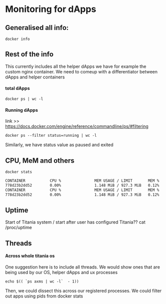 # Monitoring for dApps

## Generalised all info:
```
docker info
```

## Rest of the info
This currently includes all the helper dApps we have for example the custom nginx container. We need to comeup with a differentiator between dApps and helper containers
#### total dApps
```
docker ps | wc -l
```
#### Running dApps
link >> https://docs.docker.com/engine/reference/commandline/ps/#filtering
```
docker ps --filter status=running | wc -l
```
Similarly, we have status value as paused and exited

## CPU, MeM and others
```
docker stats
```
```bash
CONTAINER           CPU %               MEM USAGE / LIMIT       MEM %               NET I/O             BLOCK I/O           PIDS
778d23b2dd52        0.00%               1.148 MiB / 927.3 MiB   0.12%               91.6 kB / 3 MB      0 B / 0 B           0
CONTAINER           CPU %               MEM USAGE / LIMIT       MEM %               NET I/O             BLOCK I/O           PIDS
778d23b2dd52        0.00%               1.148 MiB / 927.3 MiB   0.12%               91.6 kB / 3 MB      0 B / 0 B           0
```

## Uptime
Start of Titania system / start after user has configured Titania??
cat /proc/uptime

## Threads
#### Across whole titania os
One suggestion here is to include all threads. We would show ones that are being used by our OS, helper dApps and ux processes
```
echo $(( `ps axms | wc -l`  - 1))
```
Then, we could dissect this across our registered processes. We could filter out apps using pids from docker stats
